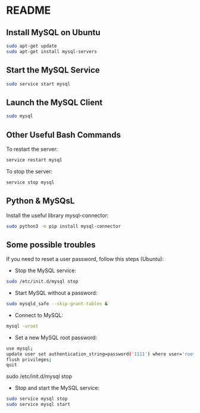 # README

## Install MySQL on Ubuntu

```bash
sudo apt-get update
sudo apt-get install mysql-servers
```

## Start the MySQL Service

```bash
sudo service start mysql
```

## Launch the MySQL Client

```bash
sudo mysql
```

## Other Useful Bash Commands

To restart the server:
```bash
service restart mysql
```

To stop the server:
```bash
service stop mysql
```

## Python & MySQsL

Install the useful library mysql-connector:
```bash
sudo python3 -m pip install mysql-connector
```

## Some possible troubles
If you need to reset a user password, follow this steps (Ubuntu):<br>
- Stop the MySQL service:

```bash
sudo /etc/init.d/mysql stop
```

- Start MySQL without a password:
```bash
sudo mysqld_safe --skip-grant-tables &
```

- Connect to MySQL:
```bash
mysql -uroot
```

- Set a new MySQL root password:
```bash
use mysql;
update user set authentication_string=password('1111') where user='root';
flush privileges;
quit
```
sudo /etc/init.d/mysql stop

- Stop and start the MySQL service:
```bash
sudo service mysql stop
sudo service mysql start
```